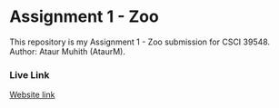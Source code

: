 # Assignment 1 - Zoo

This repository is my Assignment 1 - Zoo submission for CSCI 39548.
Author: Ataur Muhith (AtaurM).

### Live Link
[Website link](https://ataurm.github.io/cs39548-assignment-01/index.html)
